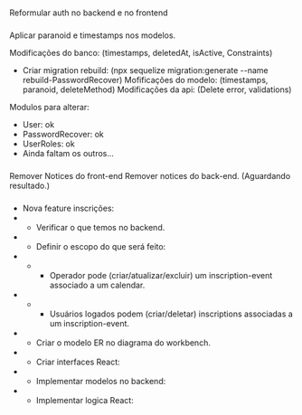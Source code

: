 <!-- @format -->

###

Reformular auth no backend e no frontend

###

Aplicar paranoid e timestamps nos modelos.

Modificações do banco: (timestamps, deletedAt, isActive, Constraints)

- Criar migration rebuild: (npx sequelize migration:generate --name rebuild-PasswordRecover) Mofificações do modelo:
  (timestamps, paranoid, deleteMethod) Modificações da api: (Delete error, validations)

Modulos para alterar:

- User: ok
- PasswordRecover: ok
- UserRoles: ok
- Ainda faltam os outros...

###

Remover Notices do front-end Remover notices do back-end. (Aguardando resultado.)

###

- Nova feature inscrições:
- - Verificar o que temos no backend.
- - Definir o escopo do que será feito:
- - - Operador pode (criar/atualizar/excluir) um inscription-event associado a um calendar.
- - - Usuários logados podem (criar/deletar) inscriptions associadas a um inscription-event.
- - Criar o modelo ER no diagrama do workbench.
- - Criar interfaces React:
- - Implementar modelos no backend:
- - Implementar logica React:
